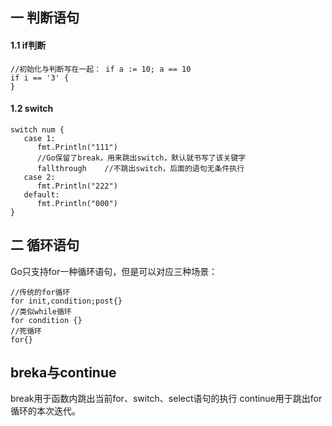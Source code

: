 ## 一 判断语句
#### 1.1 if判断
```
//初始化与判断写在一起： if a := 10; a == 10
if i == '3' {			
}
```

#### 1.2 switch
```
switch num {
   case 1:
      fmt.Println("111")
      //Go保留了break，用来跳出switch，默认就书写了该关键字
      fallthrough    //不跳出switch，后面的语句无条件执行
   case 2:
      fmt.Println("222")
   default:
      fmt.Println("000")
}
```
## 二 循环语句
Go只支持for一种循环语句，但是可以对应三种场景：
```
//传统的for循环
for init,condition;post{}
//类似while循环
for condition {}
//死循环
for{}
```
## breka与continue
break用于函数内跳出当前for、switch、select语句的执行
continue用于跳出for循环的本次迭代。